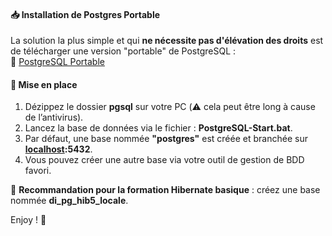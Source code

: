 #### 📥 Installation de Postgres Portable  
La solution la plus simple et qui **ne nécessite pas d'élévation des droits** est de télécharger une version "portable" de PostgreSQL :  
🔗 [PostgreSQL Portable](https://sourceforge.net/projects/pgsqlportable/)  

#### 📂 Mise en place  
1. Dézippez le dossier **pgsql** sur votre PC (⚠️ cela peut être long à cause de l’antivirus).  
2. Lancez la base de données via le fichier : **PostgreSQL-Start.bat**.  
3. Par défaut, une base nommée **"postgres"** est créée et branchée sur **[localhost](http://localhost):5432**.  
4. Vous pouvez créer une autre base via votre outil de gestion de BDD favori.  

📌 **Recommandation pour la formation Hibernate basique** : créez une base nommée **di_pg_hib5_locale**.  

Enjoy ! 🎉  

